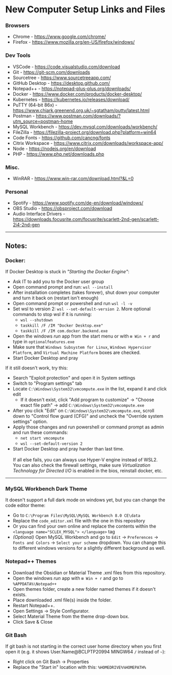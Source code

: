 # New Computer Setup Links and Files
### Browsers
- Chrome - https://www.google.com/chrome/
- Firefox - https://www.mozilla.org/en-US/firefox/windows/
### Dev Tools
- VSCode - https://code.visualstudio.com/download
- Git - https://git-scm.com/downloads
- Sourcetree - https://www.sourcetreeapp.com/
- GitHub Desktop - https://desktop.github.com/
- Notepad++ - https://notepad-plus-plus.org/downloads/
- Docker - https://www.docker.com/products/docker-desktop/
- Kubernetes - https://kubernetes.io/releases/download/
- PuTTY (64-bit 86x) - https://www.chiark.greenend.org.uk/~sgtatham/putty/latest.html
- Postman - https://www.postman.com/downloads/?utm_source=postman-home
- MySQL Workbench - https://dev.mysql.com/downloads/workbench/
- FileZilla - https://filezilla-project.org/download.php?platform=win64
- Code Fonts - https://github.com/cancng/fonts
- Citrix Workspace - https://www.citrix.com/downloads/workspace-app/
- Node - https://nodejs.org/en/download
- PHP - https://www.php.net/downloads.php
### Misc.
- WinRAR - https://www.win-rar.com/download.html?&L=0
### Personal
- Spotify - https://www.spotify.com/de-en/download/windows/
- OBS Studio - https://obsproject.com/download
- Audio Interface Drivers - https://downloads.focusrite.com/focusrite/scarlett-2nd-gen/scarlett-2i4-2nd-gen


---
## Notes:
### Docker:
If Docker Desktop is stuck in _"Starting the Docker Engine"_:
- Ask IT to add you to the Docker user group
- Open command prompt and run: `wsl --install`
- After installation completes (takes forever), shut down your computer and turn it back on (restart isn't enough)
- Open command prompt or powershell and run `wsl -l -v`
- Set wsl to version 2: `wsl --set-default-version 2`. More optional commands to stop wsl if it is running:
  - `wsl --shutdown`
  - `taskkill /F /IM "Docker Desktop.exe"`
  - `taskkill /F /IM com.docker.backend.exe`
- Open the windows _run_ app from the start menu or with `⊞ Win + r` and type in `optionalfeatures.exe`
- Make sure that `Windows Subsystem for Linux`, `Windows Hypervisor Platform`, and `Virtual Machine Platform` boxes are checked.
- Start Docker Desktop and pray

If it still doesn't work, try this:
- Search "Exploit protection" and open it in System settings
- Switch to "Program settings" tab
- Locate `C:\Windows\System32\vmcompute.exe` in the list, expand it and click edit
  - If it doesn't exist, click "Add program to customize" -> "Choose exact file path" -> add `C:\Windows\System32\vmcompute.exe`
- After you click "Edit" on `C:\Windows\System32\vmcompute.exe`, scroll down to "Control flow guard (CFG)" and uncheck the "Override system settings" option.
- Apply those changes and run powershell or command prompt as admin and run these commands:
  - `net start vmcompute`
  - `wsl --set-default-version 2`
- Start Docker Desktop and pray harder than last time.
<br></br>
If all else fails, you can always use Hyper-V engine instead of WSL2. You can also check the firewall settings, make sure _Virtualization Technology for Directed I/O_ is enabled in the bios, reinstall docker, etc.
---
### MySQL Workbench Dark Theme
It doesn't support a full dark mode on windows yet, but you can change the code editor theme:
- Go to `C:\Program Files\MySQL\MySQL Workbench 8.0 CE\data`
- Replace the `code_editor.xml` file with the one in this repository
- Or you can find your own online and replace the contents within the `<language name="SCLEX_MYSQL"> </language>` tag
- _(Optional)_ Open MySQL Workbench and go to `Edit` → `Preferences` → `Fonts and Colors` → `Select your scheme` dropdown. You can change this to different windows versions for a slightly different background as well.
### Notepad++ Themes
- Download the Obsidian or Material Theme .xml files from this repository.
- Open the windows _run_ app with `⊞ Win + r` and go to `%APPDATA%\Notepad++`
- Open themes folder, create a new folder named themes if it doesn't exists.
- Place downloaded .xml file(s) inside the folder.
- Restart Notepad++.
- Open Settings -> Style Configurator.
- Select Material Theme from the theme drop-down box.
- Click Save & Close
### Git Bash
If git bash is not starting in the correct user home directory when you first open it (e.g. it shows User.Name@BCLPTP20994 MINGW64 `/` instead of `~`):
- Right click on Git Bash -> Properties
- Replace the "Start in" location with this: `%HOMEDRIVE%%HOMEPATH%`